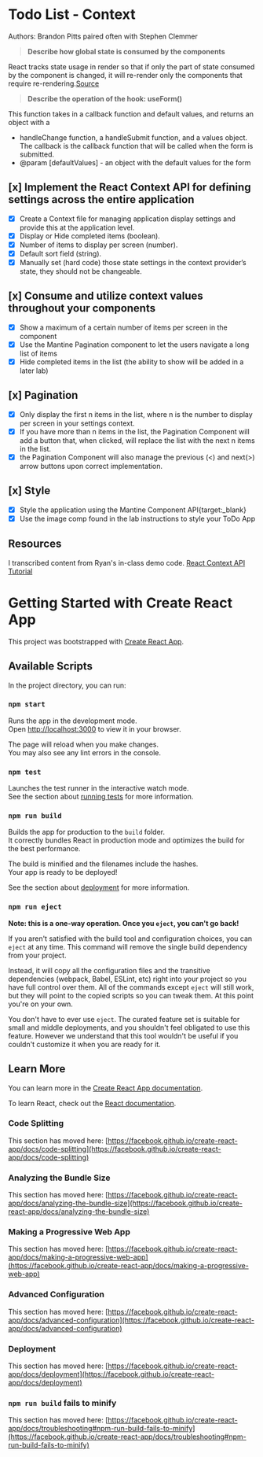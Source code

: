 # Todo List - Context

Authors: Brandon Pitts paired often with Stephen Clemmer

> **Describe how global state is consumed by the components**

React tracks state usage in render so that if only the part of state consumed by the component is changed, it will re-render only the components that require re-rendering.[Source](https://www.basefactor.com/global-state-with-react)

> **Describe the operation of the hook: useForm()**

 This function takes in a callback function and default values, and returns an object with a

* handleChange function, a handleSubmit function, and a values object. The callback is the callback function that will be called when the form is submitted.
* @param [defaultValues] - an object with the default values for the form

## [x] Implement the React Context API for defining settings across the entire application

* [x] Create a Context file for managing application display settings and provide this at the application level.
* [x] Display or Hide completed items (boolean).
* [x] Number of items to display per screen (number).
* [x] Default sort field (string).
* [x] Manually set (hard code) those state settings in the context provider’s state, they should not be changeable.

## [x] Consume and utilize context values throughout your components

* [x] Show a maximum of a certain number of items per screen in the <List /> component
* [x] Use the Mantine Pagination component to let the users navigate a long list of items
* [x] Hide completed items in the list (the ability to show will be added in a later lab)

## [x] Pagination

* [x] Only display the first n items in the list, where n is the number to display per screen in your settings context.
* [x] If you have more than n items in the list, the Pagination Component will add a button that, when clicked, will replace the list with the next n items in the list.
* [x] the Pagination Component will also manage the previous (<) and next(>) arrow buttons upon correct implementation.

## [x] Style

* [x] Style the application using the Mantine Component API{target:_blank}
* [x] Use the image comp found in the lab instructions to style your ToDo App

## Resources

I transcribed content from Ryan's in-class demo code.
[React Context API Tutorial](https://www.youtube.com/watch?v=3yrMcx02jXs)

<!-- ______________________________________________________ -->
# Getting Started with Create React App

This project was bootstrapped with [Create React App](https://github.com/facebook/create-react-app).

## Available Scripts

In the project directory, you can run:

### `npm start`

Runs the app in the development mode.\
Open [http://localhost:3000](http://localhost:3000) to view it in your browser.

The page will reload when you make changes.\
You may also see any lint errors in the console.

### `npm test`

Launches the test runner in the interactive watch mode.\
See the section about [running tests](https://facebook.github.io/create-react-app/docs/running-tests) for more information.

### `npm run build`

Builds the app for production to the `build` folder.\
It correctly bundles React in production mode and optimizes the build for the best performance.

The build is minified and the filenames include the hashes.\
Your app is ready to be deployed!

See the section about [deployment](https://facebook.github.io/create-react-app/docs/deployment) for more information.

### `npm run eject`

**Note: this is a one-way operation. Once you `eject`, you can't go back!**

If you aren't satisfied with the build tool and configuration choices, you can `eject` at any time. This command will remove the single build dependency from your project.

Instead, it will copy all the configuration files and the transitive dependencies (webpack, Babel, ESLint, etc) right into your project so you have full control over them. All of the commands except `eject` will still work, but they will point to the copied scripts so you can tweak them. At this point you're on your own.

You don't have to ever use `eject`. The curated feature set is suitable for small and middle deployments, and you shouldn't feel obligated to use this feature. However we understand that this tool wouldn't be useful if you couldn't customize it when you are ready for it.

## Learn More

You can learn more in the [Create React App documentation](https://facebook.github.io/create-react-app/docs/getting-started).

To learn React, check out the [React documentation](https://reactjs.org/).

### Code Splitting

This section has moved here: [https://facebook.github.io/create-react-app/docs/code-splitting](https://facebook.github.io/create-react-app/docs/code-splitting)

### Analyzing the Bundle Size

This section has moved here: [https://facebook.github.io/create-react-app/docs/analyzing-the-bundle-size](https://facebook.github.io/create-react-app/docs/analyzing-the-bundle-size)

### Making a Progressive Web App

This section has moved here: [https://facebook.github.io/create-react-app/docs/making-a-progressive-web-app](https://facebook.github.io/create-react-app/docs/making-a-progressive-web-app)

### Advanced Configuration

This section has moved here: [https://facebook.github.io/create-react-app/docs/advanced-configuration](https://facebook.github.io/create-react-app/docs/advanced-configuration)

### Deployment

This section has moved here: [https://facebook.github.io/create-react-app/docs/deployment](https://facebook.github.io/create-react-app/docs/deployment)

### `npm run build` fails to minify

This section has moved here: [https://facebook.github.io/create-react-app/docs/troubleshooting#npm-run-build-fails-to-minify](https://facebook.github.io/create-react-app/docs/troubleshooting#npm-run-build-fails-to-minify)
